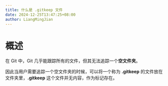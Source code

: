 ```yaml
---
title: 什么是 .gitkeep 文件
date: 2024-12-25T13:47:25+08:00
author: LiangMingJian
---
```


# 概述

在 Git 中，Git 几乎能跟踪所有的文件，但其无法追踪一个**空文件夹**。

因此当用户需要追踪一个空文件夹的时候，可以将一个称为 **.gitkeep** 的文件放在文件夹里，**.gitkeep** 这个文件并无内容，作为标记存在。
